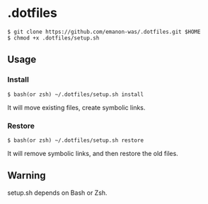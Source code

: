 .dotfiles
======================
 
    $ git clone https://github.com/emanon-was/.dotfiles.git $HOME
    $ chmod +x .dotfiles/setup.sh
 
Usage
------
### Install ###
    $ bash(or zsh) ~/.dotfiles/setup.sh install
It will move existing files, create symbolic links.
 
### Restore ###
    $ bash(or zsh) ~/.dotfiles/setup.sh restore
It will remove symbolic links, and then restore the old files.
 
 
Warning
------
setup.sh depends on Bash or Zsh.
 
